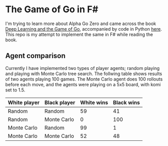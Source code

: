# The Game of Go in F#
I'm trying to learn more about Alpha Go Zero and came across the book [Deep Learning and the Game of Go](https://www.manning.com/books/deep-learning-and-the-game-of-go), accompanied by code in Python [here](https://github.com/maxpumperla/deep_learning_and_the_game_of_go).
This repo is my attempt to implement the same in F# while reading the book.
## Agent comparison
Currently I have implemented two types of player agents; random playing and playing with Monte Carlo tree search. The follwing table shows results of two agents playing 100 games. The Monte Carlo agent does 100 rollouts before each move, and the agents were playing on a 5x5 board, with komi set to 1.5.

White player | Black player | White wins | Black wins
------------ | -------------|------------|-----------
Random | Random | 59 | 41
Random | Monte Carlo | 0 | 100
Monte Carlo | Random | 99 | 1
Monte Carlo | Monte Carlo | 52 | 48
